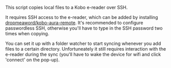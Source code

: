 This script copies local files to a Kobo e-reader over SSH.

It requires SSH access to the e-reader, which can be added by installing [dropmeaword/kobo-aura-remote](https://github.com/dropmeaword/kobo-aura-remote).
It's recommended to configure passwordless SSH, otherwise you'll have to type in the SSH password two times when copying.

You can set it up with a folder watcher to start syncing whenever you add files to a certain directory.
Unfortuneately it still requires interaction with the e-reader during the sync (you'll have to wake the device for wifi and click 'connect' on the pop-up).


